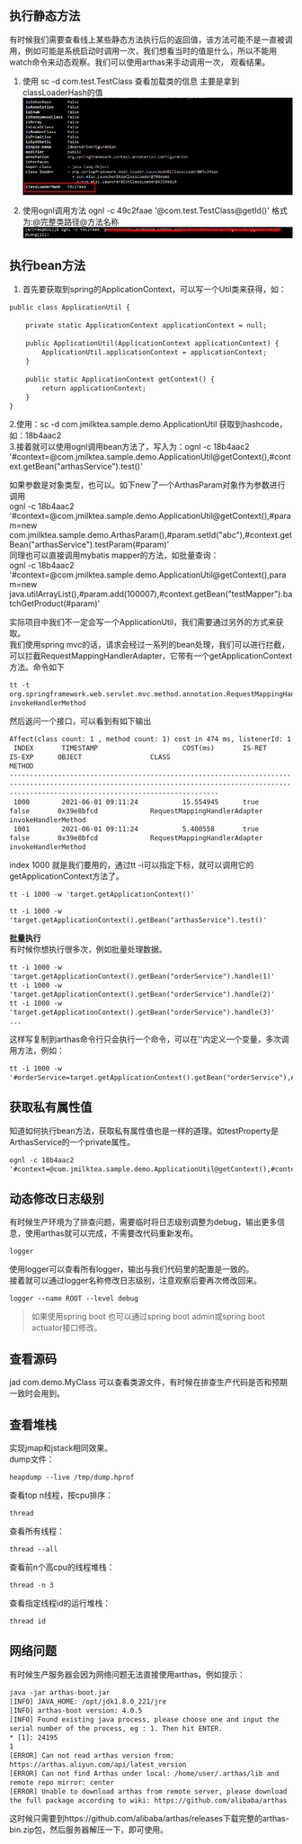 ## 执行静态方法
有时候我们需要查看线上某些静态方法执行后的返回值，该方法可能不是一直被调用，例如可能是系统启动时调用一次，我们想看当时的值是什么，所以不能用watch命令来动态观察。我们可以使用arthas来手动调用一次，
观看结果。

1. 使用 sc -d com.test.TestClass 查看加载类的信息
主要是拿到classLoaderHash的值
![image](https://github.com/jmilktea/jmilktea/blob/master/%E5%B7%A5%E5%85%B7%E7%B1%BB/arthas/images/arthas-static-method-1.png)

2. 使用ognl调用方法 ognl -c 49c2faae '@com.test.TestClass@getId()'  格式为:@完整类路径@方法名称
![image](https://github.com/jmilktea/jmilktea/blob/master/%E5%B7%A5%E5%85%B7%E7%B1%BB/arthas/images/arthas-static-method-2.png)

## 执行bean方法
1. 首先要获取到spring的ApplicationContext，可以写一个Util类来获得，如：
```
public class ApplicationUtil {

	private static ApplicationContext applicationContext = null;

	public ApplicationUtil(ApplicationContext applicationContext) {
		ApplicationUtil.applicationContext = applicationContext;
	}

	public static ApplicationContext getContext() {
		return applicationContext;
	}
}
```  
2.使用：sc -d com.jmilktea.sample.demo.ApplicationUtil 获取到hashcode，如：18b4aac2  
3.接着就可以使用ognl调用bean方法了，写入为：ognl -c 18b4aac2 '#context=@com.jmilktea.sample.demo.ApplicationUtil@getContext(),#context.getBean("arthasService").test()'

如果参数是对象类型，也可以。如下new了一个ArthasParam对象作为参数进行调用  
ognl -c 18b4aac2 '#context=@com.jmilktea.sample.demo.ApplicationUtil@getContext(),#param=new com.jmilktea.sample.demo.ArthasParam(),#param.setId("abc"),#context.getBean("arthasService").testParam(#param)'  
同理也可以直接调用mybatis mapper的方法，如批量查询：  
ognl -c 18b4aac2  '#context=@com.jmilktea.sample.demo.ApplicationUtil@getContext(),param=new java.utilArrayList(),#param.add(100007),#context.getBean("testMapper").batchGetProduct(#param)'

实际项目中我们不一定会写一个ApplicationUtil，我们需要通过另外的方式来获取。  
我们使用spring mvc的话，请求会经过一系列的bean处理，我们可以进行拦截，可以拦截RequestMappingHandlerAdapter，它带有一个getApplicationContext方法。命令如下  
```
tt -t org.springframework.web.servlet.mvc.method.annotation.RequestMappingHandlerAdapter invokeHandlerMethod
```
然后返问一个接口，可以看到有如下输出  
```
Affect(class count: 1 , method count: 1) cost in 474 ms, listenerId: 1
 INDEX       TIMESTAMP                     COST(ms)       IS-RET     IS-EXP      OBJECT                 CLASS                                       METHOD
------------------------------------------------------------------------------------------------------------------------------------------------------------------------------------------------
 1000        2021-06-01 09:11:24           15.554945      true       false       0x39e8bfcd             RequestMappingHandlerAdapter                invokeHandlerMethod
 1001        2021-06-01 09:11:24           5.400558       true       false       0x39e8bfcd             RequestMappingHandlerAdapter                invokeHandlerMethod
```
index 1000 就是我们要用的，通过tt -i可以指定下标，就可以调用它的getApplicationContext方法了。
```
tt -i 1000 -w 'target.getApplicationContext()'
```
```
tt -i 1000 -w 'target.getApplicationContext().getBean("arthasService").test()'
```

**批量执行**    
有时候你想执行很多次，例如批量处理数据。    
```
tt -i 1000 -w 'target.getApplicationContext().getBean("orderService").handle(1)'
tt -i 1000 -w 'target.getApplicationContext().getBean("orderService").handle(2)'
tt -i 1000 -w 'target.getApplicationContext().getBean("orderService").handle(3)'
...
```
这样写复制到arthas命令行只会执行一个命令，可以在''内定义一个变量，多次调用方法，例如：    
```
tt -i 1000 -w '#orderService=target.getApplicationContext().getBean("orderService"),#orderService.handle(1),#orderService.handle(2),#orderService.handle(3)'
```

## 获取私有属性值  
知道如何执行bean方法，获取私有属性值也是一样的道理。如testProperty是ArthasService的一个private属性。
```
ognl -c 18b4aac2 '#context=@com.jmilktea.sample.demo.ApplicationUtil@getContext(),#context.getBean("arthasService").testProperty'  
```

## 动态修改日志级别    
有时候生产环境为了排查问题，需要临时将日志级别调整为debug，输出更多信息，使用arthas就可以完成，不需要改代码重新发布。   
```
logger
```
使用logger可以查看所有logger，输出与我们代码里的配置是一致的。   
接着就可以通过logger名称修改日志级别，注意观察后要再次修改回来。    
```
logger --name ROOT --level debug
```
> 如果使用spring boot 也可以通过spring boot admin或spring boot actuator接口修改。

## 查看源码
jad com.demo.MyClass 可以查看类源文件，有时候在排查生产代码是否和预期一致时会用到。

## 查看堆栈
实现jmap和jstack相同效果。   
dump文件：
```
heapdump --live /tmp/dump.hprof
```

查看top n线程，按cpu排序：
```
thread
```
查看所有线程：
```
thread --all
```
查看前n个高cpu的线程堆栈：
```
thread -n 3
```
查看指定线程id的运行堆栈：
```
thread id
```

## 网络问题      
有时候生产服务器会因为网络问题无法直接使用arthas，例如提示：  
```
java -jar arthas-boot.jar
[INFO] JAVA_HOME: /opt/jdk1.8.0_221/jre
[INFO] arthas-boot version: 4.0.5
[INFO] Found existing java process, please choose one and input the serial number of the process, eg : 1. Then hit ENTER.
* [1]: 24195 
1
[ERROR] Can not read arthas version from: https://arthas.aliyun.com/api/latest_version
[ERROR] Can not find Arthas under local: /home/user/.arthas/lib and remote repo mirror: center
[ERROR] Unable to download arthas from remote server, please download the full package according to wiki: https://github.com/alibaba/arthas
```
这时候只需要到https://github.com/alibaba/arthas/releases下载完整的arthas-bin.zip包，然后服务器解压一下，即可使用。    

